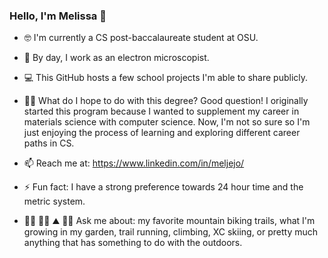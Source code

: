 ### Hello, I'm Melissa 👋

- :nerd_face: I'm currently a CS post-baccalaureate student at OSU.
- :microscope: By day, I work as an electron microscopist.
- :computer: This GitHub hosts a few school projects I'm able to share publicly.
- :woman_shrugging: What do I hope to do with this degree? Good question! I originally started this program because I wanted to supplement my career in materials science with computer science. Now, I'm not so sure so I'm just enjoying the process of learning and exploring different career paths in CS.
- 📫 Reach me at: https://www.linkedin.com/in/meljejo/         

- ⚡ Fun fact: I have a strong preference towards 24 hour time and the metric system. 
- :mountain_biking_woman:	:running_woman: :mountain: :climbing_woman: Ask me about: my favorite mountain biking trails, what I'm growing in my garden, trail running, climbing, XC skiing, or pretty much anything that has something to do with the outdoors.
